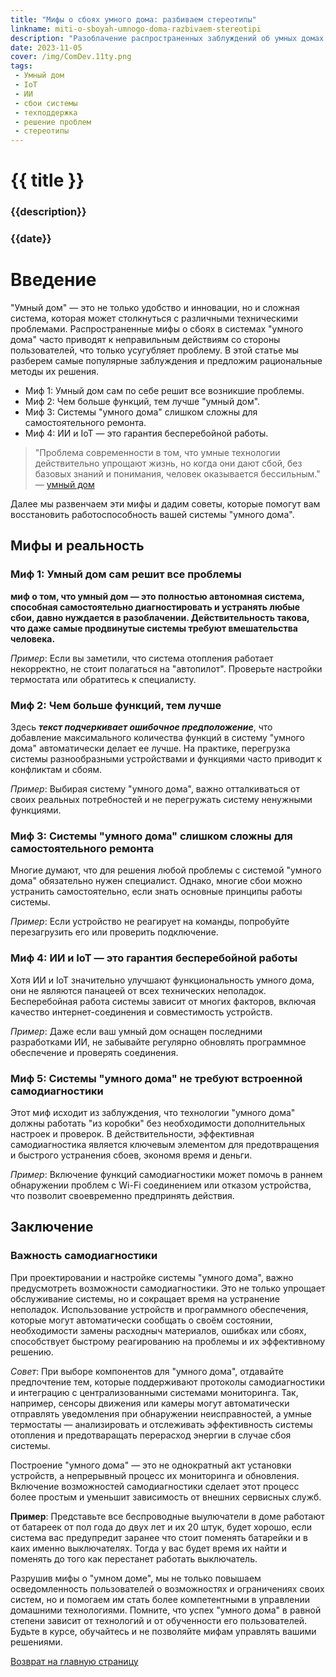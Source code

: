 ```yaml
---
title: "Мифы о сбоях умного дома: разбиваем стереотипы"
linkname: miti-o-sboyah-umnogo-doma-razbivaem-stereotipi
description: "Разоблачение распространенных заблуждений об умных домах и практические советы по их решению."
date: 2023-11-05
cover: /img/ComDev.11ty.png
tags: 
 - Умный дом
 - IoT
 - ИИ
 - сбои системы
 - техподдержка
 - решение проблем
 - стереотипы
---
```


# {{ title }}
### {{description}}
### {{date}}

# Введение

"Умный дом" — это не только удобство и инновации, но и сложная система, которая может столкнуться с различными техническими проблемами. Распространенные мифы о сбоях в системах "умного дома" часто приводят к неправильным действиям со стороны пользователей, что только усугубляет проблему. В этой статье мы разберем самые популярные заблуждения и предложим рациональные методы их решения.

 * Миф 1: Умный дом сам по себе решит все возникшие проблемы.
 * Миф 2: Чем больше функций, тем лучше "умный дом".
 * Миф 3: Системы "умного дома" слишком сложны для самостоятельного ремонта.
 * Миф 4: ИИ и IoT — это гарантия бесперебойной работы.

> "Проблема современности в том, что умные технологии действительно упрощают жизнь, но когда они дают сбой, без базовых знаний и понимания, человек оказывается бессильным." — [умный дом](/)

Далее мы развенчаем эти мифы и дадим советы, которые помогут вам восстановить работоспособность вашей системы "умного дома".

## Мифы и реальность

### Миф 1: Умный дом сам решит все проблемы

**миф о том, что умный дом — это полностью автономная система, способная самостоятельно диагностировать и устранять любые сбои, давно нуждается в разоблачении. Действительность такова, что даже самые продвинутые системы требуют вмешательства человека.**

*Пример*: Если вы заметили, что система отопления работает некорректно, не стоит полагаться на "автопилот". Проверьте настройки термостата или обратитесь к специалисту.

### Миф 2: Чем больше функций, тем лучше

Здесь ***текст подчеркивает ошибочное предположение***, что добавление максимального количества функций в систему "умного дома" автоматически делает ее лучше. На практике, перегрузка системы разнообразными устройствами и функциями часто приводит к конфликтам и сбоям.

*Пример*: Выбирая систему "умного дома", важно отталкиваться от своих реальных потребностей и не перегружать систему ненужными функциями.

### Миф 3: Системы "умного дома" слишком сложны для самостоятельного ремонта

Многие думают, что для решения любой проблемы с системой "умного дома" обязательно нужен специалист. Однако, многие сбои можно устранить самостоятельно, если знать основные принципы работы системы.

*Пример*: Если устройство не реагирует на команды, попробуйте перезагрузить его или проверить подключение.

### Миф 4: ИИ и IoT — это гарантия бесперебойной работы

Хотя ИИ и IoT значительно улучшают функциональность умного дома, они не являются панацеей от всех технических неполадок. Бесперебойная работа системы зависит от многих факторов, включая качество интернет-соединения и совместимость устройств.

*Пример*: Даже если ваш умный дом оснащен последними разработками ИИ, не забывайте регулярно обновлять программное обеспечение и проверять соединения.

### Миф 5: Системы "умного дома" не требуют встроенной самодиагностики

Этот миф исходит из заблуждения, что технологии "умного дома" должны работать "из коробки" без необходимости дополнительных настроек и проверок. В действительности, эффективная самодиагностика является ключевым элементом для предотвращения и быстрого устранения сбоев, экономя время и деньги.

*Пример*: Включение функций самодиагностики может помочь в раннем обнаружении проблем с Wi-Fi соединением или отказом устройства, что позволит своевременно предпринять действия.

## Заключение

### Важность самодиагностики

При проектировании и настройке системы "умного дома", важно предусмотреть возможности самодиагностики. Это не только упрощает обслуживание системы, но и сокращает время на устранение неполадок. Использование устройств и программного обеспечения, которые могут автоматически сообщать о своём состоянии, необходимости замены расходныч материалов, ошибках или сбоях, способствует быстрому реагированию на проблемы и их эффективному решению.

*Совет*: При выборе компонентов для "умного дома", отдавайте предпочтение тем, которые поддерживают протоколы самодиагностики и интеграцию с централизованными системами мониторинга. Так, например, сенсоры движения или камеры могут автоматически отправлять уведомления при обнаружении неисправностей, а умные термостаты — анализировать и отслеживать эффективность системы отопления и предотваращать перерасход энергии в случае сбоя системы.

Построение "умного дома" — это не однократный акт установки устройств, а непрерывный процесс их мониторинга и обновления. Включение возможностей самодиагностики сделает этот процесс более простым и уменьшит зависимость от внешних сервисных служб.

**Пример**: Представьте все беспроводные выулючатели в доме работают от батареек от пол года до двух лет и их 20 штук, будет хорошо, если система вас предупредит заранее что стоит поменять батарейки и в каих именно выключателях. Тогда у вас будет время их найти и поменять до того как перестанет работать выключатель.

Разрушив мифы о "умном доме", мы не только повышаем осведомленность пользователей о возможностях и ограничениях своих систем, но и помогаем им стать более компетентными в управлении домашними технологиями. Помните, что успех "умного дома" в равной степени зависит от технологий и от обученности его пользователей. Будьте в курсе, обучайтесь и не позволяйте мифам управлять вашими решениями.

[Возврат на главную страницу](/)